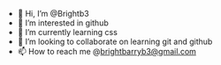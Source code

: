 - 👋 Hi, I’m @Brightb3
- 👀 I’m interested in github
- 🌱 I’m currently learning css
- 💞️ I’m looking to collaborate on learning git and github
- 📫 How to reach me @brightbarryb3@gmail.com

<!---
Brightb3/Brightb3 is a ✨ special ✨ repository because its `README.md` (this file) appears on your GitHub profile.
You can click the Preview link to take a look at your changes.
--->

